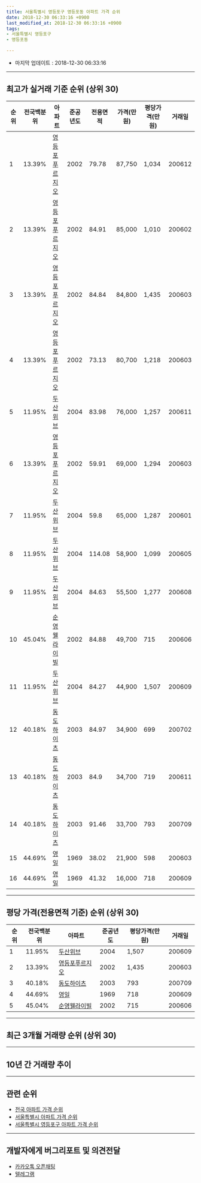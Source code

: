 ```yaml
---
title: 서울특별시 영등포구 영등포동 아파트 가격 순위
date: 2018-12-30 06:33:16 +0900
last_modified_at: 2018-12-30 06:33:16 +0900
tags:
- 서울특별시 영등포구
- 영등포동

---
```


* 마지막 업데이트 : 2018-12-30 06:33:16

---

## 최고가 실거래 기준 순위 (상위 30)


|순위|전국백분위|아파트|준공년도|전용면적|가격(만원)|평당가격(만원)|거래일|
|---|---|---|---|---|---|---|---|
|1|13.39%|[영등포푸르지오](https://search.naver.com/search.naver?query=%EC%84%9C%EC%9A%B8%ED%8A%B9%EB%B3%84%EC%8B%9C+%EC%98%81%EB%93%B1%ED%8F%AC%EA%B5%AC+%EC%98%81%EB%93%B1%ED%8F%AC%EB%8F%99+%EC%98%81%EB%93%B1%ED%8F%AC%ED%91%B8%EB%A5%B4%EC%A7%80%EC%98%A4)|2002|79.78|87,750|1,034|200612|
|2|13.39%|[영등포푸르지오](https://search.naver.com/search.naver?query=%EC%84%9C%EC%9A%B8%ED%8A%B9%EB%B3%84%EC%8B%9C+%EC%98%81%EB%93%B1%ED%8F%AC%EA%B5%AC+%EC%98%81%EB%93%B1%ED%8F%AC%EB%8F%99+%EC%98%81%EB%93%B1%ED%8F%AC%ED%91%B8%EB%A5%B4%EC%A7%80%EC%98%A4)|2002|84.91|85,000|1,010|200602|
|3|13.39%|[영등포푸르지오](https://search.naver.com/search.naver?query=%EC%84%9C%EC%9A%B8%ED%8A%B9%EB%B3%84%EC%8B%9C+%EC%98%81%EB%93%B1%ED%8F%AC%EA%B5%AC+%EC%98%81%EB%93%B1%ED%8F%AC%EB%8F%99+%EC%98%81%EB%93%B1%ED%8F%AC%ED%91%B8%EB%A5%B4%EC%A7%80%EC%98%A4)|2002|84.84|84,800|1,435|200603|
|4|13.39%|[영등포푸르지오](https://search.naver.com/search.naver?query=%EC%84%9C%EC%9A%B8%ED%8A%B9%EB%B3%84%EC%8B%9C+%EC%98%81%EB%93%B1%ED%8F%AC%EA%B5%AC+%EC%98%81%EB%93%B1%ED%8F%AC%EB%8F%99+%EC%98%81%EB%93%B1%ED%8F%AC%ED%91%B8%EB%A5%B4%EC%A7%80%EC%98%A4)|2002|73.13|80,700|1,218|200603|
|5|11.95%|[두산위브](https://search.naver.com/search.naver?query=%EC%84%9C%EC%9A%B8%ED%8A%B9%EB%B3%84%EC%8B%9C+%EC%98%81%EB%93%B1%ED%8F%AC%EA%B5%AC+%EC%98%81%EB%93%B1%ED%8F%AC%EB%8F%99+%EB%91%90%EC%82%B0%EC%9C%84%EB%B8%8C)|2004|83.98|76,000|1,257|200611|
|6|13.39%|[영등포푸르지오](https://search.naver.com/search.naver?query=%EC%84%9C%EC%9A%B8%ED%8A%B9%EB%B3%84%EC%8B%9C+%EC%98%81%EB%93%B1%ED%8F%AC%EA%B5%AC+%EC%98%81%EB%93%B1%ED%8F%AC%EB%8F%99+%EC%98%81%EB%93%B1%ED%8F%AC%ED%91%B8%EB%A5%B4%EC%A7%80%EC%98%A4)|2002|59.91|69,000|1,294|200603|
|7|11.95%|[두산위브](https://search.naver.com/search.naver?query=%EC%84%9C%EC%9A%B8%ED%8A%B9%EB%B3%84%EC%8B%9C+%EC%98%81%EB%93%B1%ED%8F%AC%EA%B5%AC+%EC%98%81%EB%93%B1%ED%8F%AC%EB%8F%99+%EB%91%90%EC%82%B0%EC%9C%84%EB%B8%8C)|2004|59.8|65,000|1,287|200601|
|8|11.95%|[두산위브](https://search.naver.com/search.naver?query=%EC%84%9C%EC%9A%B8%ED%8A%B9%EB%B3%84%EC%8B%9C+%EC%98%81%EB%93%B1%ED%8F%AC%EA%B5%AC+%EC%98%81%EB%93%B1%ED%8F%AC%EB%8F%99+%EB%91%90%EC%82%B0%EC%9C%84%EB%B8%8C)|2004|114.08|58,900|1,099|200605|
|9|11.95%|[두산위브](https://search.naver.com/search.naver?query=%EC%84%9C%EC%9A%B8%ED%8A%B9%EB%B3%84%EC%8B%9C+%EC%98%81%EB%93%B1%ED%8F%AC%EA%B5%AC+%EC%98%81%EB%93%B1%ED%8F%AC%EB%8F%99+%EB%91%90%EC%82%B0%EC%9C%84%EB%B8%8C)|2004|84.63|55,500|1,277|200608|
|10|45.04%|[순영웰라이빌](https://search.naver.com/search.naver?query=%EC%84%9C%EC%9A%B8%ED%8A%B9%EB%B3%84%EC%8B%9C+%EC%98%81%EB%93%B1%ED%8F%AC%EA%B5%AC+%EC%98%81%EB%93%B1%ED%8F%AC%EB%8F%99+%EC%88%9C%EC%98%81%EC%9B%B0%EB%9D%BC%EC%9D%B4%EB%B9%8C)|2002|84.88|49,700|715|200606|
|11|11.95%|[두산위브](https://search.naver.com/search.naver?query=%EC%84%9C%EC%9A%B8%ED%8A%B9%EB%B3%84%EC%8B%9C+%EC%98%81%EB%93%B1%ED%8F%AC%EA%B5%AC+%EC%98%81%EB%93%B1%ED%8F%AC%EB%8F%99+%EB%91%90%EC%82%B0%EC%9C%84%EB%B8%8C)|2004|84.27|44,900|1,507|200609|
|12|40.18%|[동도하이츠](https://search.naver.com/search.naver?query=%EC%84%9C%EC%9A%B8%ED%8A%B9%EB%B3%84%EC%8B%9C+%EC%98%81%EB%93%B1%ED%8F%AC%EA%B5%AC+%EC%98%81%EB%93%B1%ED%8F%AC%EB%8F%99+%EB%8F%99%EB%8F%84%ED%95%98%EC%9D%B4%EC%B8%A0)|2003|84.97|34,900|699|200702|
|13|40.18%|[동도하이츠](https://search.naver.com/search.naver?query=%EC%84%9C%EC%9A%B8%ED%8A%B9%EB%B3%84%EC%8B%9C+%EC%98%81%EB%93%B1%ED%8F%AC%EA%B5%AC+%EC%98%81%EB%93%B1%ED%8F%AC%EB%8F%99+%EB%8F%99%EB%8F%84%ED%95%98%EC%9D%B4%EC%B8%A0)|2003|84.9|34,700|719|200611|
|14|40.18%|[동도하이츠](https://search.naver.com/search.naver?query=%EC%84%9C%EC%9A%B8%ED%8A%B9%EB%B3%84%EC%8B%9C+%EC%98%81%EB%93%B1%ED%8F%AC%EA%B5%AC+%EC%98%81%EB%93%B1%ED%8F%AC%EB%8F%99+%EB%8F%99%EB%8F%84%ED%95%98%EC%9D%B4%EC%B8%A0)|2003|91.46|33,700|793|200709|
|15|44.69%|[영일](https://search.naver.com/search.naver?query=%EC%84%9C%EC%9A%B8%ED%8A%B9%EB%B3%84%EC%8B%9C+%EC%98%81%EB%93%B1%ED%8F%AC%EA%B5%AC+%EC%98%81%EB%93%B1%ED%8F%AC%EB%8F%99+%EC%98%81%EC%9D%BC)|1969|38.02|21,900|598|200603|
|16|44.69%|[영일](https://search.naver.com/search.naver?query=%EC%84%9C%EC%9A%B8%ED%8A%B9%EB%B3%84%EC%8B%9C+%EC%98%81%EB%93%B1%ED%8F%AC%EA%B5%AC+%EC%98%81%EB%93%B1%ED%8F%AC%EB%8F%99+%EC%98%81%EC%9D%BC)|1969|41.32|16,000|718|200609|


---

## 평당 가격(전용면적 기준) 순위 (상위 30)


|순위|전국백분위|아파트|준공년도|평당가격(만원)|거래일|
|---|---|---|---|---|---|
|1|11.95%|[두산위브](https://search.naver.com/search.naver?query=%EC%84%9C%EC%9A%B8%ED%8A%B9%EB%B3%84%EC%8B%9C+%EC%98%81%EB%93%B1%ED%8F%AC%EA%B5%AC+%EC%98%81%EB%93%B1%ED%8F%AC%EB%8F%99+%EB%91%90%EC%82%B0%EC%9C%84%EB%B8%8C)|2004|1,507|200609|
|2|13.39%|[영등포푸르지오](https://search.naver.com/search.naver?query=%EC%84%9C%EC%9A%B8%ED%8A%B9%EB%B3%84%EC%8B%9C+%EC%98%81%EB%93%B1%ED%8F%AC%EA%B5%AC+%EC%98%81%EB%93%B1%ED%8F%AC%EB%8F%99+%EC%98%81%EB%93%B1%ED%8F%AC%ED%91%B8%EB%A5%B4%EC%A7%80%EC%98%A4)|2002|1,435|200603|
|3|40.18%|[동도하이츠](https://search.naver.com/search.naver?query=%EC%84%9C%EC%9A%B8%ED%8A%B9%EB%B3%84%EC%8B%9C+%EC%98%81%EB%93%B1%ED%8F%AC%EA%B5%AC+%EC%98%81%EB%93%B1%ED%8F%AC%EB%8F%99+%EB%8F%99%EB%8F%84%ED%95%98%EC%9D%B4%EC%B8%A0)|2003|793|200709|
|4|44.69%|[영일](https://search.naver.com/search.naver?query=%EC%84%9C%EC%9A%B8%ED%8A%B9%EB%B3%84%EC%8B%9C+%EC%98%81%EB%93%B1%ED%8F%AC%EA%B5%AC+%EC%98%81%EB%93%B1%ED%8F%AC%EB%8F%99+%EC%98%81%EC%9D%BC)|1969|718|200609|
|5|45.04%|[순영웰라이빌](https://search.naver.com/search.naver?query=%EC%84%9C%EC%9A%B8%ED%8A%B9%EB%B3%84%EC%8B%9C+%EC%98%81%EB%93%B1%ED%8F%AC%EA%B5%AC+%EC%98%81%EB%93%B1%ED%8F%AC%EB%8F%99+%EC%88%9C%EC%98%81%EC%9B%B0%EB%9D%BC%EC%9D%B4%EB%B9%8C)|2002|715|200606|


---

## 최근 3개월 거래량 순위 (상위 30)


<div style="width:100%;">
    <canvas id="deal_count_ranking" height="250"></canvas>
</div>


<script>
new Chart(document.getElementById("deal_count_ranking"), {
    type: 'horizontalBar',
    data: {
        labels: ['영등포푸르지오', '영일'],
        datasets: [{
            label: '실거래 수',
            data: [1, 1],
            borderColor: "rgba(255, 0, 128, 1)",
            backgroundColor: "rgba(255, 0, 128, 0.5)",
            fill: false,
        }]
    },
    options: {
        responsive: true,
        title: {
            display: true,
            text: '최근 3개월 거래량 순위'
        },
        tooltips: {
            mode: 'index',
            intersect: false,
            callbacks: {
                title: function(tooltipItems, data) {
                    return "실거래 수:";
                },
                label: function(tooltipItem, data) {
                    return data.labels[tooltipItem.index] + ": " + tooltipItem.xLabel;
                }
            }
        },
        hover: {
            mode: 'nearest',
            intersect: true
        },
        scales: {
            xAxes: [{
                display: true,
                scaleLabel: {
                    display: true,
                    labelString: '실거래 수'
                },
                ticks: {
                    suggestedMin: 0,
                }
            }],
            yAxes: [{
                display: true,
                ticks: {
                    autoSkip: false,
                    callback: function(value, index, values) {
                        if (value.length > 15)
                            return value.substr(0, 13) + "...";
                        else
                            return value;
                    }
                },
                scaleLabel: {
                    display: false,
                }
            }]
        }
    }
});

</script>


---

## 10년 간 거래량 추이


<div style="width:100%;">
    <canvas id="deal_progress" height="250"></canvas>
</div>

<script>
new Chart(document.getElementById("deal_progress"), {
    type: 'line',
    data: {
        labels: ['200812','200901','200902','200903','200904','200905','200906','200907','200908','200909','200910','200911','200912','201001','201002','201003','201004','201005','201006','201007','201008','201009','201010','201011','201012','201101','201102','201103','201104','201105','201106','201107','201108','201109','201110','201111','201112','201201','201202','201203','201204','201205','201206','201207','201208','201209','201210','201211','201212','201301','201302','201303','201304','201305','201306','201307','201308','201309','201310','201311','201312','201401','201402','201403','201404','201405','201406','201407','201408','201409','201410','201411','201412','201501','201502','201503','201504','201505','201506','201507','201508','201509','201510','201511','201512','201601','201602','201603','201604','201605','201606','201607','201608','201609','201610','201611','201612','201701','201702','201703','201704','201705','201706','201707','201708','201709','201710','201711','201712','201801','201802','201803','201804','201805','201806','201807','201808','201809','201810','201811','201812'],
        datasets: [{
            label: '실거래 수',
            pointRadius: 1,
            data: [3, 9, 16, 18, 26, 22, 26, 30, 23, 21, 10, 14, 15, 20, 16, 11, 4, 5, 8, 4, 5, 8, 12, 17, 21, 22, 19, 15, 12, 13, 15, 10, 7, 12, 14, 7, 7, 8, 7, 15, 7, 4, 5, 6, 5, 7, 8, 11, 10, 3, 9, 21, 16, 15, 6, 6, 10, 12, 23, 8, 18, 25, 30, 22, 18, 13, 17, 16, 15, 30, 22, 12, 17, 31, 23, 41, 22, 25, 19, 24, 14, 19, 20, 16, 15, 12, 11, 24, 31, 26, 35, 25, 22, 17, 49, 8, 10, 6, 15, 19, 22, 43, 29, 21, 7, 17, 12, 23, 26, 31, 19, 10, 6, 4, 7, 14, 25, 8, 1, 1, 0],
            borderColor: "rgba(255, 201, 14, 1)",
            backgroundColor: "rgba(255, 201, 14, 0.5)",
            fill: true,
        }]
    },
    options: {
        responsive: true,
        title: {
            display: true,
            text: '10년간 거래량 추이'
        },
        tooltips: {
            mode: 'index',
            intersect: false,
        },
        hover: {
            mode: 'nearest',
            intersect: true
        },
        scales: {
            xAxes: [{
                display: true,
                scaleLabel: {
                    display: true,
                    labelString: '년/월'
                }
            }],
            yAxes: [{
                display: true,
                ticks: {
                    suggestedMin: 0,
                },
                scaleLabel: {
                    display: true,
                    labelString: '실거래 수'
                }
            }]
        }
    }
});

</script>


---

## 관련 순위

- [전국 아파트 가격 순위](https://inasie.github.io/apt-ranking/전국)
- [서울특별시 아파트 가격 순위](https://inasie.github.io/apt-ranking/서울특별시)
- [서울특별시 영등포구 아파트 가격 순위](https://inasie.github.io/apt-ranking/서울특별시-영등포구)


---

## 개발자에게 버그리포트 및 의견전달

- [카카오톡 오픈채팅](https://open.kakao.com/o/gLJUAP4)
- [텔레그램](https://t.me/inasie)

